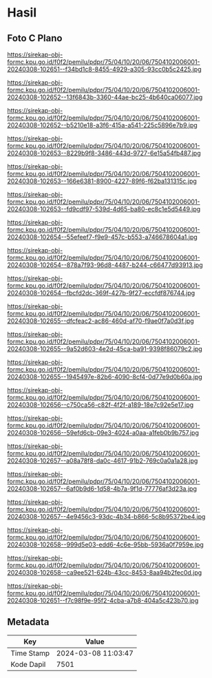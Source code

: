 # Hasil

## Foto C Plano

https://sirekap-obj-formc.kpu.go.id/f0f2/pemilu/pdpr/75/04/10/20/06/7504102006001-20240308-102651--f34bd1c8-8455-4929-a305-93cc0b5c2425.jpg

https://sirekap-obj-formc.kpu.go.id/f0f2/pemilu/pdpr/75/04/10/20/06/7504102006001-20240308-102652--13f6843b-3360-44ae-bc25-4b640ca06077.jpg

https://sirekap-obj-formc.kpu.go.id/f0f2/pemilu/pdpr/75/04/10/20/06/7504102006001-20240308-102652--b5210e18-a3f6-415a-a541-225c5896e7b9.jpg

https://sirekap-obj-formc.kpu.go.id/f0f2/pemilu/pdpr/75/04/10/20/06/7504102006001-20240308-102653--8229b9f8-3486-443d-9727-6e15a54fb487.jpg

https://sirekap-obj-formc.kpu.go.id/f0f2/pemilu/pdpr/75/04/10/20/06/7504102006001-20240308-102653--166e6381-8900-4227-89f6-f62ba131315c.jpg

https://sirekap-obj-formc.kpu.go.id/f0f2/pemilu/pdpr/75/04/10/20/06/7504102006001-20240308-102653--fd9cdf97-539d-4d65-ba80-ec8c1e5d5449.jpg

https://sirekap-obj-formc.kpu.go.id/f0f2/pemilu/pdpr/75/04/10/20/06/7504102006001-20240308-102654--55efeef7-f9e9-457c-b553-a746678604a1.jpg

https://sirekap-obj-formc.kpu.go.id/f0f2/pemilu/pdpr/75/04/10/20/06/7504102006001-20240308-102654--878a7f93-96d8-4487-b244-c66477d93913.jpg

https://sirekap-obj-formc.kpu.go.id/f0f2/pemilu/pdpr/75/04/10/20/06/7504102006001-20240308-102654--fbcfd2dc-369f-427b-9f27-eccfdf876744.jpg

https://sirekap-obj-formc.kpu.go.id/f0f2/pemilu/pdpr/75/04/10/20/06/7504102006001-20240308-102655--dfcfeac2-ac86-460d-af70-f9ae0f7a0d3f.jpg

https://sirekap-obj-formc.kpu.go.id/f0f2/pemilu/pdpr/75/04/10/20/06/7504102006001-20240308-102655--9a52d603-4e2d-45ca-ba91-9398f86079c2.jpg

https://sirekap-obj-formc.kpu.go.id/f0f2/pemilu/pdpr/75/04/10/20/06/7504102006001-20240308-102655--1945497e-82b6-4090-8cf4-0d77e9d0b60a.jpg

https://sirekap-obj-formc.kpu.go.id/f0f2/pemilu/pdpr/75/04/10/20/06/7504102006001-20240308-102656--c750ca56-c82f-4f2f-a189-18e7c92e5e17.jpg

https://sirekap-obj-formc.kpu.go.id/f0f2/pemilu/pdpr/75/04/10/20/06/7504102006001-20240308-102656--59efd6cb-09e3-4024-a0aa-a1feb0b9b757.jpg

https://sirekap-obj-formc.kpu.go.id/f0f2/pemilu/pdpr/75/04/10/20/06/7504102006001-20240308-102657--a08a78f8-da0c-4617-91b2-769c0a0a1a28.jpg

https://sirekap-obj-formc.kpu.go.id/f0f2/pemilu/pdpr/75/04/10/20/06/7504102006001-20240308-102657--6af0b9d6-1d58-4b7a-9f1d-77776af3d23a.jpg

https://sirekap-obj-formc.kpu.go.id/f0f2/pemilu/pdpr/75/04/10/20/06/7504102006001-20240308-102657--4e9456c3-93dc-4b34-b866-5c8b95372be4.jpg

https://sirekap-obj-formc.kpu.go.id/f0f2/pemilu/pdpr/75/04/10/20/06/7504102006001-20240308-102658--999d5e03-edd6-4c6e-95bb-5936a0f7959e.jpg

https://sirekap-obj-formc.kpu.go.id/f0f2/pemilu/pdpr/75/04/10/20/06/7504102006001-20240308-102658--ca9ee521-624b-43cc-8453-8aa94b2fec0d.jpg

https://sirekap-obj-formc.kpu.go.id/f0f2/pemilu/pdpr/75/04/10/20/06/7504102006001-20240308-102651--f7c98f9e-95f2-4cba-a7b8-404a5c423b70.jpg


## Metadata

| Key        | Value               |
| ---------- | ------------------- |
| Time Stamp | 2024-03-08 11:03:47 |
| Kode Dapil | 7501                |



